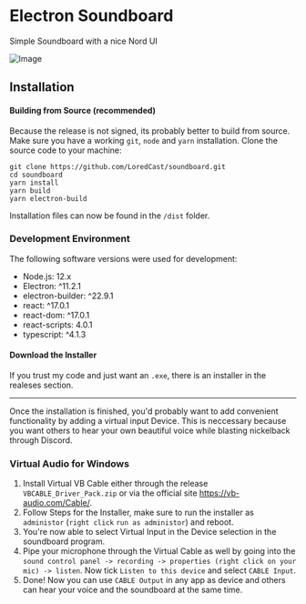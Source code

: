 # Electron Soundboard

Simple Soundboard with a nice Nord UI

![Image](./img/ui2.png)

## Installation

#### Building from Source (recommended)
Because the release is not signed, its probably better to build from source.
Make sure you have a working `git`, `node` and `yarn` installation.
Clone the source code to your machine: 

```
git clone https://github.com/LoredCast/soundboard.git
cd soundboard
yarn install
yarn build
yarn electron-build
```

Installation files can now be found in the `/dist` folder.

### Development Environment
The following software versions were used for development:
- Node.js: 12.x
- Electron: ^11.2.1
- electron-builder: ^22.9.1
- react: ^17.0.1
- react-dom: ^17.0.1
- react-scripts: 4.0.1
- typescript: ^4.1.3

#### Download the Installer
If you trust my code and just want an `.exe`, there is an installer in the realeses section.

---

Once the installation is finished, you'd probably want to add convenient functionality by adding a virtual input Device.
This is neccessary because you want others to hear your own beautiful voice while blasting nickelback through Discord.

### Virtual Audio for Windows
1. Install Virtual VB Cable either through the release `VBCABLE_Driver_Pack.zip` or via the official site https://vb-audio.com/Cable/.
2. Follow Steps for the Installer, make sure to run the installer as `administor` (`right click` `run as administor`) and reboot.
3. You're now able to select Virtual Input in the Device selection in the soundboard program.
4. Pipe your microphone through the Virtual Cable as well by going into the `sound control panel -> recording -> properties (right click on your mic) -> listen`. Now tick `Listen to this device` and select `CABLE Input`.
5. Done! Now you can use `CABLE Output` in any app as device and others can hear your voice and the soundboard at the same time.

